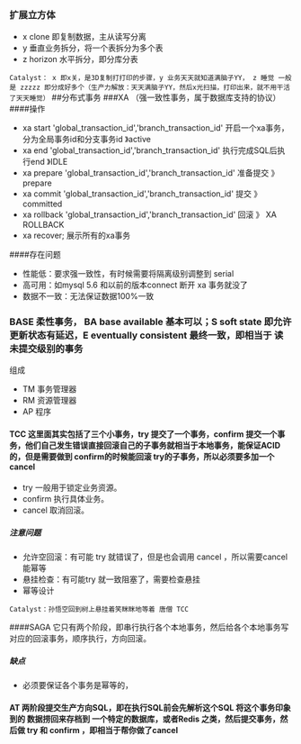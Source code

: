 ##
### 扩展立方体
- x clone 即复制数据，主从读写分离
- y 垂直业务拆分，将一个表拆分为多个表
- z horizon 水平拆分，即分库分表
 
 `Catalyst： x 即x关，是3D复制打打印的步骤，y 业务天天就知道满脑子YY， z 睡觉 一般是 zzzzz 即分成好多个（生产力解放：天天满脑子YY，然后x光扫描，打印出来，就不用干活了天天睡觉）`
##分布式事务
###XA （强一致性事务，属于数据库支持的协议）
####操作
- xa start 'global_transaction_id','branch_transaction_id' 开启一个xa事务，分为全局事务id和分支事务id 》active
- xa end 'global_transaction_id','branch_transaction_id' 执行完成SQL后执行end 》IDLE
- xa prepare 'global_transaction_id','branch_transaction_id' 准备提交 》prepare
- xa commit 'global_transaction_id','branch_transaction_id' 提交 》 committed
- xa rollback 'global_transaction_id','branch_transaction_id' 回滚 》 XA ROLLBACK
- xa recover; 展示所有的xa事务

####存在问题
- 性能低：要求强一致性，有时候需要将隔离级别调整到 serial
- 高可用：如mysql 5.6 和以前的版本connect 断开 xa 事务就没了
- 数据不一致：无法保证数据100%一致
### BASE 柔性事务， BA base available 基本可以；S soft state 即允许更新状态有延迟，E eventually consistent  最终一致，即相当于 读未提交级别的事务 
组成
- TM 事务管理器
- RM 资源管理器
- AP 程序
#### TCC 这里面其实包括了三个小事务，try 提交了一个事务，confirm 提交一个事务，他们自己发生错误直接回滚自己的子事务就相当于本地事务，能保证ACID的，但是需要做到 confirm的时候能回滚 try的子事务，所以必须要多加一个cancel
 
- try 一般用于锁定业务资源。
- confirm 执行具体业务。
- cancel 取消回滚。

##### 注意问题 
- 允许空回滚：有可能 try 就错误了，但是也会调用 cancel ，所以需要cancel 能幂等
- 悬挂检查：有可能try 就一致阻塞了，需要检查悬挂
- 幂等设计

`Catalyst：孙悟空回到树上悬挂着笑眯眯地等着 唐僧 TCC`

####SAGA 它只有两个阶段，即串行执行各个本地事务，然后给各个本地事务写对应的回滚事务，顺序执行，方向回滚。
##### 缺点
- 必须要保证各个事务是幂等的，

#### AT 两阶段提交生产方向SQL，即在执行SQL前会先解析这个SQL 将这个事务印象到的 数据捞回来存档到 一个特定的数据库，或者Redis 之类，然后提交事务，然后做 try 和 confirm ，即相当于帮你做了cancel